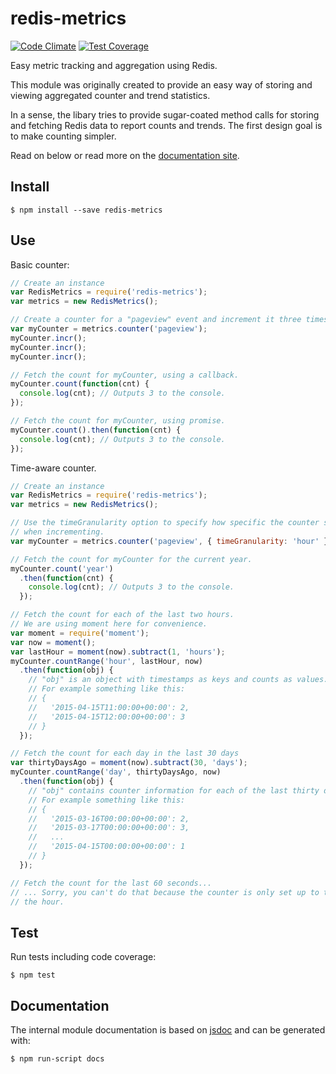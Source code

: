 redis-metrics
=============

[![Code Climate](https://codeclimate.com/github/Receiptful/redis-metrics/badges/gpa.svg)](https://codeclimate.com/github/Receiptful/redis-metrics) [![Test Coverage](https://codeclimate.com/github/Receiptful/redis-metrics/badges/coverage.svg)](https://codeclimate.com/github/Receiptful/redis-metrics)

Easy metric tracking and aggregation using Redis.

This module was originally created to provide an easy way of storing and
viewing aggregated counter and trend statistics.

In a sense, the libary tries to provide sugar-coated method calls for storing
and fetching Redis data to report counts and trends. The first design goal is to
make counting simpler.

Read on below or read more on the [documentation site](http://receiptful.github.io/redis-metrics/).

Install
-------

```console
$ npm install --save redis-metrics
```

Use
----- 

Basic counter:

```javascript
// Create an instance
var RedisMetrics = require('redis-metrics');
var metrics = new RedisMetrics();

// Create a counter for a "pageview" event and increment it three times.
var myCounter = metrics.counter('pageview');
myCounter.incr();
myCounter.incr();
myCounter.incr();

// Fetch the count for myCounter, using a callback.
myCounter.count(function(cnt) {
  console.log(cnt); // Outputs 3 to the console.
});

// Fetch the count for myCounter, using promise.
myCounter.count().then(function(cnt) {
  console.log(cnt); // Outputs 3 to the console.
});
```

Time-aware counter.

```javascript
// Create an instance
var RedisMetrics = require('redis-metrics');
var metrics = new RedisMetrics();

// Use the timeGranularity option to specify how specific the counter should be
// when incrementing.
var myCounter = metrics.counter('pageview', { timeGranularity: 'hour' });

// Fetch the count for myCounter for the current year.
myCounter.count('year')
  .then(function(cnt) {
    console.log(cnt); // Outputs 3 to the console.
  });

// Fetch the count for each of the last two hours.
// We are using moment here for convenience.
var moment = require('moment');
var now = moment();
var lastHour = moment(now).subtract(1, 'hours');
myCounter.countRange('hour', lastHour, now)
  .then(function(obj) {
    // "obj" is an object with timestamps as keys and counts as values.
    // For example something like this:
    // {
    //   '2015-04-15T11:00:00+00:00': 2,
    //   '2015-04-15T12:00:00+00:00': 3
    // }
  });

// Fetch the count for each day in the last 30 days
var thirtyDaysAgo = moment(now).subtract(30, 'days');
myCounter.countRange('day', thirtyDaysAgo, now)
  .then(function(obj) {
    // "obj" contains counter information for each of the last thirty days.
    // For example something like this:
    // {
    //   '2015-03-16T00:00:00+00:00': 2,
    //   '2015-03-17T00:00:00+00:00': 3,
    //   ...
    //   '2015-04-15T00:00:00+00:00': 1
    // }
  });

// Fetch the count for the last 60 seconds...
// ... Sorry, you can't do that because the counter is only set up to track by
// the hour.
```

Test
----
Run tests including code coverage:

    $ npm test

Documentation
-------------
The internal module documentation is based on [jsdoc](http://usejsdoc.org) and
can be generated with:

    $ npm run-script docs
